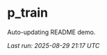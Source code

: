 # p_train

Auto-updating README demo.

<!--START_SECTION:status-->
_Last run: 2025-08-29 21:17 UTC_
<!--END_SECTION:status-->

































































































































































































































